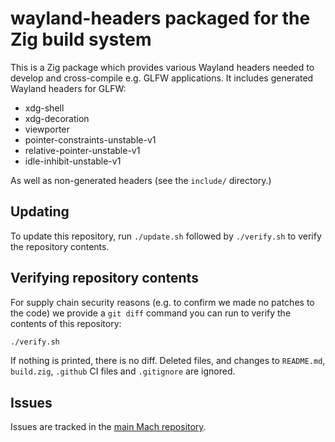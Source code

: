 # wayland-headers packaged for the Zig build system

This is a Zig package which provides various Wayland headers needed to develop and cross-compile e.g. GLFW applications. It includes generated Wayland headers for GLFW:

* xdg-shell
* xdg-decoration
* viewporter
* pointer-constraints-unstable-v1
* relative-pointer-unstable-v1
* idle-inhibit-unstable-v1

As well as non-generated headers (see the `include/` directory.)

## Updating

To update this repository, run `./update.sh` followed by `./verify.sh` to verify the repository contents.

## Verifying repository contents

For supply chain security reasons (e.g. to confirm we made no patches to the code) we provide a `git diff` command you can run to verify the contents of this repository:

```sh
./verify.sh
```

If nothing is printed, there is no diff. Deleted files, and changes to `README.md`, `build.zig`, `.github` CI files and `.gitignore` are ignored.

## Issues

Issues are tracked in the [main Mach repository](https://github.com/hexops/mach/issues?q=is%3Aissue+is%3Aopen+label%3Awayland-headers).
